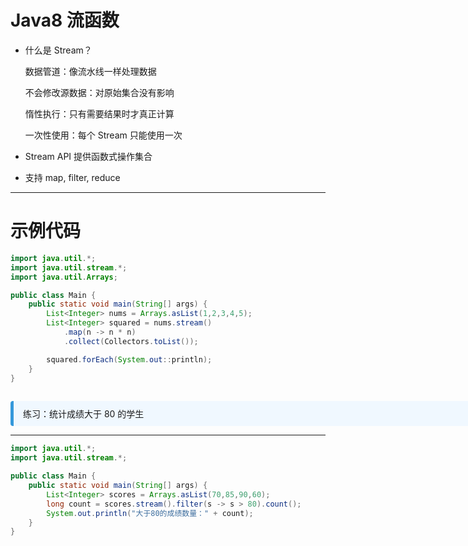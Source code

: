 
# Java8 流函数

- 什么是 Stream？

  数据管道：像流水线一样处理数据

  不会修改源数据：对原始集合没有影响

  惰性执行：只有需要结果时才真正计算

  一次性使用：每个 Stream 只能使用一次

- Stream API 提供函数式操作集合

- 支持 map, filter, reduce

---

# 示例代码

```java
import java.util.*;
import java.util.stream.*;
import java.util.Arrays;

public class Main {
    public static void main(String[] args) {
        List<Integer> nums = Arrays.asList(1,2,3,4,5);
        List<Integer> squared = nums.stream()
            .map(n -> n * n)
            .collect(Collectors.toList());

        squared.forEach(System.out::println);
    }
}
```

<div v-click style="margin-top: 15px; border-left: 5px solid #3498db; background: #f0f8ff; padding: 10px 15px; border-radius: 4px; display: inline-block;width: 800px;">
练习：统计成绩大于 80 的学生
</div>

---

```java
import java.util.*;
import java.util.stream.*;

public class Main {
    public static void main(String[] args) {
        List<Integer> scores = Arrays.asList(70,85,90,60);
        long count = scores.stream().filter(s -> s > 80).count();
        System.out.println("大于80的成绩数量：" + count);
    }
}
```